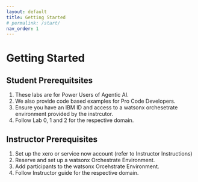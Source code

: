 ```yaml
---
layout: default
title: Getting Started
# permalink: /start/
nav_order: 1
---
```


# Getting Started
## Student Prerequitsites
1. These labs are for Power Users of Agentic AI.
2. We also provide code based examples for Pro Code Developers.
3. Ensure you have an IBM ID and access to a watsonx orchesetrate environment provided by the instrcutor.
4. Follow Lab 0, 1 and 2 for the respective domain. 

## Instructor Prerequisites
1. Set up the xero or service now account (refer to Instructor Instructions)
2. Reserve and set up a watsonx Orchestrate Environment.
3. Add participants to the watsonx Orcehstrate Environment.
4. Follow Instructor guide for the respective domain.
